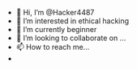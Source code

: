 - 👋 Hi, I’m @Hacker4487
- 👀 I’m interested in ethical hacking
- 🌱 I’m currently beginner
- 💞️ I’m looking to collaborate on ...
- 📫 How to reach me...
-

<!---
Hacker4487/Hacker4487 is a ✨ special ✨ repository because its `README.md` (this file) appears on your GitHub profile.
You can click the Preview link to take a look at your changes.
--->
